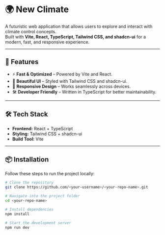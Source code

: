 # 🌍 New Climate

A futuristic web application that allows users to explore and interact with climate control concepts.  
Built with **Vite, React, TypeScript, Tailwind CSS, and shadcn-ui** for a modern, fast, and responsive experience.  

---

## 🚀 Features

- ⚡ **Fast & Optimized** – Powered by Vite and React.  
- 🎨 **Beautiful UI** – Styled with Tailwind CSS and shadcn-ui.  
- 📱 **Responsive Design** – Works seamlessly across devices.  
- 🛠️ **Developer Friendly** – Written in TypeScript for better maintainability.  

---

## 🛠️ Tech Stack

- **Frontend:** React + TypeScript  
- **Styling:** Tailwind CSS + shadcn-ui  
- **Build Tool:** Vite  

---

## 📦 Installation

Follow these steps to run the project locally:

```bash
# Clone the repository
git clone https://github.com/<your-username>/<your-repo-name>.git

# Navigate into the project folder
cd <your-repo-name>

# Install dependencies
npm install

# Start the development server
npm run dev

